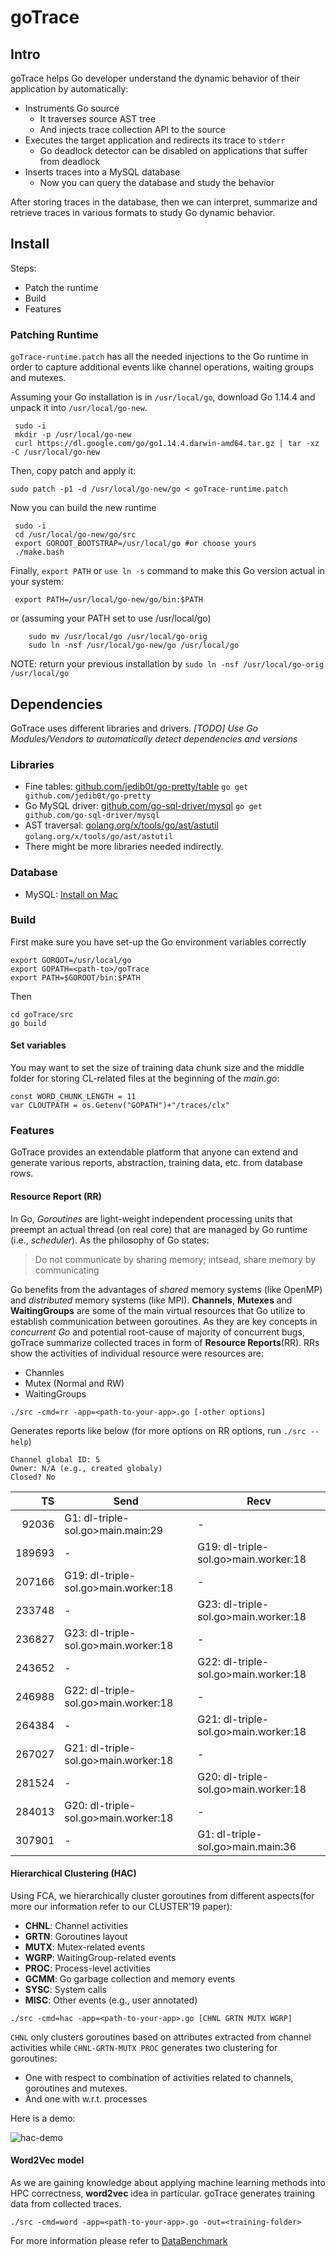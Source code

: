 # goTrace



## Intro

goTrace helps Go developer understand the dynamic behavior of their application by automatically:
- Instruments Go source
   * It traverses source AST tree
   * And injects trace collection API to the source
- Executes the target application and redirects its trace to ```stderr```
   * Go deadlock detector can be disabled on applications that suffer from deadlock
- Inserts traces into a MySQL database
   * Now you can query the database and study the behavior

After storing traces in the database, then we can interpret, summarize and retrieve traces in various formats to study Go dynamic behavior.

## Install
Steps:
- Patch the runtime
- Build
- Features

### Patching Runtime
`goTrace-runtime.patch` has all the needed injections to the Go runtime in order to capture additional events like channel operations, waiting groups and mutexes.

Assuming your Go installation is in `/usr/local/go`, download Go 1.14.4 and unpack it into `/usr/local/go-new`.
```
 sudo -i
 mkdir -p /usr/local/go-new
 curl https://dl.google.com/go/go1.14.4.darwin-amd64.tar.gz | tar -xz -C /usr/local/go-new
 ```

Then, copy patch and apply it:
```
sudo patch -p1 -d /usr/local/go-new/go < goTrace-runtime.patch
```

Now you can build the new runtime
```
 sudo -i
 cd /usr/local/go-new/go/src
 export GOROOT_BOOTSTRAP=/usr/local/go #or choose yours
 ./make.bash
 ```

Finally, `export PATH` or `use ln -s` command to make this Go version actual in your system:
```
 export PATH=/usr/local/go-new/go/bin:$PATH
 ```
or (assuming your PATH set to use /usr/local/go)
```
	sudo mv /usr/local/go /usr/local/go-orig
	sudo ln -nsf /usr/local/go-new/go /usr/local/go
```
NOTE: return your previous installation by `sudo ln -nsf /usr/local/go-orig /usr/local/go`


## Dependencies
GoTrace uses different libraries and drivers. *[TODO] Use Go Modules/Vendors to automatically detect dependencies and versions*

### Libraries

- Fine tables: [github.com/jedib0t/go-pretty/table](https://github.com/jedib0t/go-pretty)
  `go get github.com/jedib0t/go-pretty`
- Go MySQL driver: [github.com/go-sql-driver/mysql](https://github.com/go-sql-driver/mysql)
  `go get github.com/go-sql-driver/mysql`
- AST traversal: [golang.org/x/tools/go/ast/astutil](https://golang.org/x/tools/go/ast/astutil)
  `golang.org/x/tools/go/ast/astutil`
- There might be more libraries needed indirectly.

### Database

- MySQL: [Install on Mac](https://dev.mysql.com/doc/mysql-osx-excerpt/5.7/en/osx-installation-pkg.html)

### Build
First make sure you have set-up the Go environment variables correctly
```
export GOROOT=/usr/local/go
export GOPATH=<path-to>/goTrace
export PATH=$GOROOT/bin:$PATH
```
Then
```
cd goTrace/src
go build
```

#### Set variables
You may want to set the size of training data chunk size and the middle folder for storing CL-related files at the beginning of the *main.go*:
```
const WORD_CHUNK_LENGTH = 11
var CLOUTPATH = os.Getenv("GOPATH")+"/traces/clx"
```


### Features
GoTrace provides an extendable platform that anyone can extend and generate various reports, abstraction, training data, etc. from database rows.

#### Resource Report (RR)
In Go, *Goroutines* are light-weight independent processing units that preempt an actual thread (on real core) that are managed by Go runtime (i.e., *scheduler*).  As the philosophy of Go states:

> Do not communicate by sharing memory; intsead, share memory by communicating

Go benefits from the advantages of *shared* memory systems (like OpenMP) and *distributed* memory systems (like MPI). **Channels**, **Mutexes** and **WaitingGroups** are some of the main virtual resources that Go utilize to establish communication between goroutines. As they are key concepts in *concurrent Go* and potential root-cause of majority of concurrent bugs, goTrace summarize collected traces in form of **Resource Reports**(RR). RRs show the activities of individual resource were resources are:
- Channles
- Mutex (Normal and RW)
- WaitingGroups

```
./src -cmd=rr -app=<path-to-your-app>.go [-other options]
```
Generates reports like below (for more options on RR options, run `./src --help`)

```
Channel global ID: 5
Owner: N/A (e.g., created globaly)
Closed? No
```
| TS | Send | Recv |
| ---:| --- | --- |
| 92036 | G1: dl-triple-sol.go>main.main:29<br/> | - |
| 189693 | - | G19: dl-triple-sol.go>main.worker:18<br/> |
| 207166 | G19: dl-triple-sol.go>main.worker:18<br/> | - |
| 233748 | - | G23: dl-triple-sol.go>main.worker:18<br/> |
| 236827 | G23: dl-triple-sol.go>main.worker:18<br/> | - |
| 243652 | - | G22: dl-triple-sol.go>main.worker:18<br/> |
| 246988 | G22: dl-triple-sol.go>main.worker:18<br/> | - |
| 264384 | - | G21: dl-triple-sol.go>main.worker:18<br/> |
| 267027 | G21: dl-triple-sol.go>main.worker:18<br/> | - |
| 281524 | - | G20: dl-triple-sol.go>main.worker:18<br/> |
| 284013 | G20: dl-triple-sol.go>main.worker:18<br/> | - |
| 307901 | - | G1: dl-triple-sol.go>main.main:36<br/> |

#### Hierarchical Clustering (HAC)
Using FCA, we hierarchically cluster goroutines from different aspects(for more our information refer to our CLUSTER'19 paper):
- **CHNL**: Channel activities
- **GRTN**: Goroutines layout
- **MUTX**: Mutex-related events
- **WGRP**: WaitingGroup-related events
- **PROC**: Process-level activities
- **GCMM**: Go garbage collection and memory events
- **SYSC**: System calls
- **MISC**: Other events (e.g., user annotated)

```
./src -cmd=hac -app=<path-to-your-app>.go [CHNL GRTN MUTX WGRP]
```

`CHNL` only clusters goroutines based on attributes extracted from channel activities while `CHNL-GRTN-MUTX PROC` generates two clustering for goroutines:
- One with respect to combination of activities related to channels, goroutines and mutexes.
- And one with w.r.t. processes

Here is a demo:

![hac-demo](demo/hac-demo.png)

#### Word2Vec model
As we are gaining knowledge about applying machine learning methods into HPC correctness, **word2vec** idea in particular. goTrace generates training data from collected traces.
```
./src -cmd=word -app=<path-to-your-app>.go -out=<training-folder>
```

 For more information please refer to [DataBenchmark](DataBenchmark/README.md)
